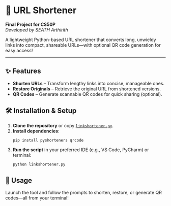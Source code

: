 # 🔗 URL Shortener  

**Final Project for CS50P**  
*Developed by SEATH Arthirith*  

A lightweight Python-based URL shortener that converts long, unwieldy links into compact, shareable URLs—with optional QR code generation for easy access!  

---  

## ✨ Features  
- **Shorten URLs** – Transform lengthy links into concise, manageable ones.  
- **Restore Originals** – Retrieve the original URL from shortened versions.  
- **QR Codes** – Generate scannable QR codes for quick sharing (optional).  

## 🛠️ Installation & Setup  
1. **Clone the repository** or copy [`linkshortener.py`](linkshortener.py).  
2. **Install dependencies**:  
   ```bash  
   pip install pyshorteners qrcode  
   ```  
3. **Run the script** in your preferred IDE (e.g., VS Code, PyCharm) or terminal:  
   ```bash  
   python linkshortener.py  
   ```  

## 🚀 Usage  
Launch the tool and follow the prompts to shorten, restore, or generate QR codes—all from your terminal!  

